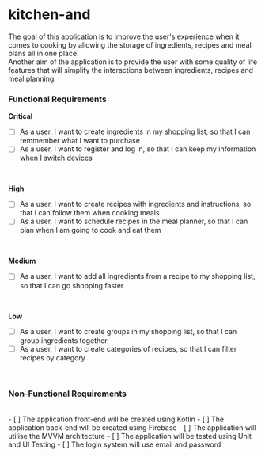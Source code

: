 # kitchen-and

The goal of this application is to improve the user's experience when it comes to cooking by allowing the storage of ingredients, recipes and meal plans all in one place. <br>
Another aim of the application is to provide the user with some quality of life features that will simplify the interactions between ingredients, recipes and meal planning.


<h3>Functional Requirements</h3>

<b>Critical</b> 
</br>
- [ ] As a user, I want to create ingredients in my shopping list, so that I can remmember what I want to purchase
- [ ] As a user, I want to register and log in, so that I can keep my information when I switch devices
</br>

<b>High</b>
</br>
- [ ] As a user, I want to create recipes with ingredients and instructions, so that I can follow them when cooking meals
- [ ] As a user, I want to schedule recipes in the meal planner, so that I can plan when I am going to cook and eat them
</br>

<b>Medium</b>
</br>
- [ ] As a user, I want to add all ingredients from a recipe to my shopping list, so that I can go shopping faster
</br>

<b>Low</b>
</br>
- [ ] As a user, I want to create groups in my shopping list, so that I can group ingredients together
- [ ] As a user, I want to create categories of recipes, so that I can filter recipes by category
</br>

<h3>Non-Functional Requirements</h3>
</br>
- [ ] The application front-end will be created using Kotlin
- [ ] The application back-end will be created using Firebase
- [ ] The application will utilise the MVVM architecture
- [ ] The application will be tested using Unit and UI Testing
- [ ] The login system will use email and password

